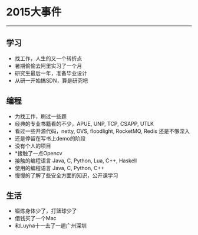 # 2015大事件
---

## 学习
* 找工作，人生的又一个转折点
* 暑期偷偷去阿里实习了一个月
* 研究生最后一年，准备毕业设计
* 从研一开始搞SDN，算是研究吧


## 编程
* 为找工作，刷过一些题
* 经典的专业书籍看的不少，APUE, UNP, TCP, CSAPP, UTLK
* 看过一些开源代码，netty, OVS, floodlight, RocketMQ, Redis 还是不够深入
* 还是停留在写书上demo的阶段
* 没有个人的项目
* *接触了一点Opencv
* 接触的编程语言  Java, C, Python, Lua, C++, Haskell
* 使用的编程语言 Java, C, Python, C++ 
* 慢慢的了解了些安全方面的知识，公开课学习

## 生活
* 锻炼身体少了，打篮球少了
* 借钱买了一个Mac
* 和Luyna十一去了一趟广州深圳

